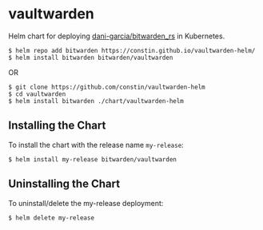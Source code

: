 # vaultwarden
Helm chart for deploying [dani-garcia/bitwarden_rs](https://github.com/dani-garcia/vaultwarden) in Kubernetes.


```console
$ helm repo add bitwarden https://constin.github.io/vaultwarden-helm/
$ helm install bitwarden bitwarden/vaultwarden
```

OR

```console
$ git clone https://github.com/constin/vaultwarden-helm
$ cd vaultwarden
$ helm install bitwarden ./chart/vaultwarden-helm
```


## Installing the Chart

To install the chart with the release name `my-release`:

```console
$ helm install my-release bitwarden/vaultwarden
```

## Uninstalling the Chart

To uninstall/delete the my-release deployment:

```console
$ helm delete my-release
```



